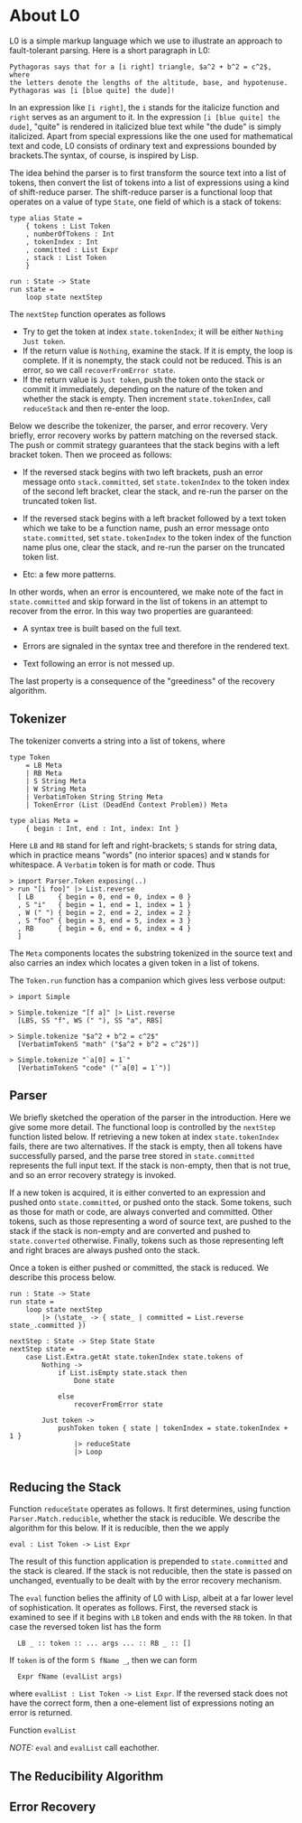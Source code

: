 # About L0

L0 is a simple markup language which we use  to illustrate an approach to fault-tolerant parsing. Here is a short paragraph
in L0:

```
Pythagoras says that for a [i right] triangle, $a^2 + b^2 = c^2$, where 
the letters denote the lengths of the altitude, base, and hypotenuse.
Pythagoras was [i [blue quite] the dude]!
```

In an expression like `[i right]`, the `i` stands for the italicize function and 
`right` serves as an argument to it.  In the expression 
`[i [blue quite] the dude]`, "quite" is rendered in italicized blue text while "the dude" is simply italicized. Apart from special expressions like the one used for 
mathematical text and code,  L0 consists of ordinary text and expressions bounded 
by brackets.The syntax, of course, is inspired by Lisp.

The idea behind the parser is to first transform the source text into 
a list of tokens, then convert the list of tokens into a list of expressions using
a kind of shift-reduce parser.  The shift-reduce parser is a functional loop that
operates on a value of type `State`, one field of which is a stack of tokens:

```
type alias State =
    { tokens : List Token
    , numberOfTokens : Int
    , tokenIndex : Int
    , committed : List Expr
    , stack : List Token
    }
    
run : State -> State
run state =
    loop state nextStep
``` 

The `nextStep` function operates as follows

- Try to get the token at index `state.tokenIndex`; it will be either `Nothing`
  `Just token`.
- If the return value is `Nothing`, examine the stack. If it is empty, 
  the loop is complete.  If it is nonempty, the stack could not be 
  reduced.  This is an error, so we call `recoverFromError state`.
- If the return value is `Just token`, push the token onto the stack or 
  commit it immediately, depending on the nature of the token and 
  whether the stack is empty.  Then increment 
  `state.tokenIndex`, call `reduceStack` and then re-enter the loop.

Below we describe the tokenizer, the parser, and error recovery. Very briefly, error recovery works by pattern matching on the reversed stack. The push or commit strategy guarantees that the stack begins with a left bracket token. Then we proceed as follows:

- If the reversed stack begins with two left brackets, push an error message onto 
  `stack.committed`, set `state.tokenIndex` to the token index of the second
   left bracket, clear the stack, and re-run the parser on the truncated token list.
   
- If the reversed stack begins with a left bracket followed by a text token which we
  take to be a function name, push an error message onto `state.committed`, 
  set `state.tokenIndex` to the token index of the function name plus one, clear
  the stack, and re-run the parser on the truncated token list.
  
- Etc: a few more patterns.
   
In other words, when an error is encountered, we make note of the fact in `state.committed` and skip forward in the list of tokens in an attempt to recover from the error.  In this way two properties are guaranteed:


- A syntax tree is built based on the full text.

- Errors are signaled in the syntax tree and therefore in the rendered text.

- Text following an error is not messed up.


The last property is a consequence of the "greediness" of the recovery algorithm.









## Tokenizer

The tokenizer converts a string into a list of tokens, where


```
type Token
    = LB Meta
    | RB Meta
    | S String Meta
    | W String Meta
    | VerbatimToken String String Meta
    | TokenError (List (DeadEnd Context Problem)) Meta
    
type alias Meta =
    { begin : Int, end : Int, index: Int }
```

Here `LB` and `RB` stand for left and right-brackets;
`S` stands for string data, which in practice means "words" (no interior spaces)
and `W` stands for whitespace.  A `Verbatim` token is for math or code.  Thus

```
> import Parser.Token exposing(..)
> run "[i foo]" |> List.reverse
  [ LB      { begin = 0, end = 0, index = 0 }
  , S "i"   { begin = 1, end = 1, index = 1 }
  , W (" ") { begin = 2, end = 2, index = 2 }
  , S "foo" { begin = 3, end = 5, index = 3 }
  , RB      { begin = 6, end = 6, index = 4 }
  ]
```

The `Meta` components locates 
the substring tokenized in the source text and also carries an index which locates
a given token in a list of tokens.

The `Token.run` function has a companion which gives less verbose output:

```
> import Simple

> Simple.tokenize "[f a]" |> List.reverse
  [LBS, SS "f", WS (" "), SS "a", RBS]
  
> Simple.tokenize "$a^2 + b^2 = c^2$"
  [VerbatimTokenS "math" ("$a^2 + b^2 = c^2$")]
  
> Simple.tokenize "`a[0] = 1`"
  [VerbatimTokenS "code" ("`a[0] = 1`")]
```



## Parser

We briefly sketched the operation of the parser in the introduction.  Here we give some more detail.  The functional loop is controlled by the `nextStep` function listed 
below.  If retrieving a new token at index `state.tokenIndex` fails, there are two 
alternatives. If the stack is empty, then all tokens have successfully parsed, and the 
parse tree stored in `state.committed` represents the full input text.  If the stack 
is non-empty, then that is not true, and so an error recovery strategy is invoked.  

If  a new token is acquired, it is either converted to an expression and pushed onto `state.committed`, or pushed onto the stack.  Some tokens, such as those for math or code, are always converted and committed.  Other tokens, such as those representing a word of source text, are pushed to the stack if the stack is non-empty and are converted and pushed to `state.converted` otherwise.  Finally, tokens such as those representing left and right braces are always pushed onto the stack.

Once a token is either pushed or committed, the stack is reduced. We describe this 
process below.

```
run : State -> State
run state =
    loop state nextStep
        |> (\state_ -> { state_ | committed = List.reverse state_.committed })
        
nextStep : State -> Step State State
nextStep state =
    case List.Extra.getAt state.tokenIndex state.tokens of
        Nothing ->
            if List.isEmpty state.stack then
                Done state
                
            else
                recoverFromError state

        Just token ->
            pushToken token { state | tokenIndex = state.tokenIndex + 1 }
                |> reduceState
                |> Loop
                
```


## Reducing the Stack

Function `reduceState` operates as follows.  It first determines, using function
`Parser.Match.reducible`, whether the stack is reducible.  We describe the algorithm
for this below.  If it is reducible, then the we apply 


```
eval : List Token -> List Expr
```

The result of this function application is prepended to `state.committed` and the stack is cleared.  If the stack is not reducible, then the state is passed on unchanged, eventually to be dealt with by the error recovery mechanism.

The `eval` function belies the affinity of L0 with Lisp, albeit at a 
far lower level of sophistication.  It operates as follows.  First, the reversed
stack is examined to see if it begins with `LB` token and ends with the `RB` token.
In that case the reversed token list has the form 

```
  LB _ :: token :: ... args ... :: RB _ :: []
```

If `token` is of the form `S fName _`, then we can form

```
  Expr fName (evalList args)
```

where `evalList : List Token -> List Expr`.  If the reversed stack does not have the 
correct form, then a one-element list of expressions noting an error is returned.  

Function `evalList` 


*NOTE:* `eval` and `evalList` call eachother.


## The Reducibility Algorithm


## Error Recovery








